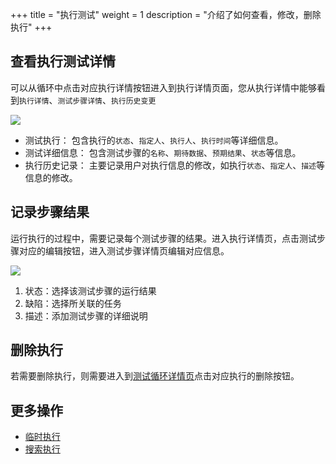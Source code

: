 +++
title = "执行测试"
weight = 1
description = "介绍了如何查看，修改，删除执行"
+++

## 查看执行测试详情

可以从循环中点击对应执行详情按钮进入到执行详情页面，您从执行详情中能够看到`执行详情`、`测试步骤详情`、`执行历史变更`

![](/img/docs/user-guide/test-management/test-cycle/execution-detail.jpg)

- 测试执行： 包含执行的`状态`、`指定人`、`执行人`、`执行时间`等详细信息。
- 测试详细信息： 包含测试步骤的`名称`、`期待数据`、`预期结果`、`状态`等信息。
- 执行历史记录： 主要记录用户对执行信息的修改，如执行`状态`、`指定人`、`描述`等信息的修改。

## 记录步骤结果

运行执行的过程中，需要记录每个测试步骤的结果。进入执行详情页，点击测试步骤对应的编辑按钮，进入测试步骤详情页编辑对应信息。

![](/img/docs/user-guide/test-management/test-cycle/step.jpg)

1. 状态：选择该测试步骤的运行结果
2. 缺陷：选择所关联的任务
3. 描述：添加测试步骤的详细说明

## 删除执行

若需要删除执行，则需要进入到[测试循环详情页](../../test-cycle/create-cycle#创建测试循环)点击对应执行的删除按钮。

## 更多操作

- [临时执行](../temp-execution)
- [搜索执行](../search-execution)